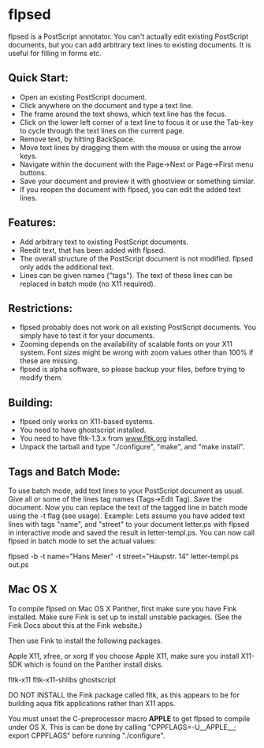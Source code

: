 # flpsed


flpsed is a PostScript annotator. You can't actually 
edit existing PostScript documents, but you can add arbitrary text lines to
existing documents.
It is useful for filling in forms etc. 

## Quick Start:
- Open an existing PostScript document.
- Click anywhere on the document and type a text line.
- The frame around the text shows, which text line has the focus.
- Click on the lower left corner of a text line to focus it or use the 
  Tab-key to cycle through the text lines on the current page. 
- Remove text, by hitting BackSpace.
- Move text lines by dragging them with the mouse or using the arrow keys.
- Navigate within the document with the Page->Next or Page->First menu buttons.
- Save your document and preview it with ghostview or something similar.
- If you reopen the document with flpsed, you can edit the added text lines.

## Features:
- Add arbitrary text to existing PostScript documents.
- Reedit text, that has been added with flpsed.
- The overall structure of the PostScript document is not
  modified. flpsed only adds the additional text.
- Lines can be given names ("tags"). The text of these lines can
  be replaced in batch mode (no X11 required).
 
## Restrictions:
- flpsed probably does not work on all existing PostScript documents.
  You simply have to test it for your documents.
- Zooming depends on the availability of scalable fonts on your X11 system.
  Font sizes might be wrong with zoom values other than 100% if these are 
  missing.
- flpsed is alpha software, so please backup your files, before trying to 
  modify them.

## Building:
- flpsed only works on X11-based systems.
- You need to have ghostscript installed.
- You need to have fltk-1.3.x from www.fltk.org installed.
- Unpack the tarball and type "./configure", "make", and "make install".



## Tags and Batch Mode:

To use batch mode, add text lines to your PostScript document as usual. 
Give all or some of the lines tag names (Tags->Edit Tag). 
Save the document. Now you can replace the text of the tagged line in batch
mode using the -t flag (see usage).
Example:
Lets assume you have added text lines with tags "name", and "street"
to your document letter.ps with flpsed in interactive mode and saved the
result in letter-templ.ps.
You can now call flpsed in batch mode to set the actual values:

flpsed -b -t name="Hans Meier" -t street="Haupstr. 14" letter-templ.ps out.ps


## Mac OS X 

To compile flpsed on Mac OS X Panther, first make sure you have Fink
installed.  Make sure Fink is set up to install unstable packages.
(See the Fink Docs about this at the Fink website.)

Then use Fink to install the following packages.

Apple X11, xfree, or xorg
	If you choose Apple X11, make sure you install X11-SDK which is
	found on the Panther install disks.

fltk-x11
fltk-x11-shlibs
ghostscript

DO NOT INSTALL the Fink package called fltk, as this appears to be for
building aqua fltk applications rather than X11 apps.

You must unset the C-preprocessor macro __APPLE__ to get flpsed to compile
under OS X. This is can be done by calling 
"CPPFLAGS=-U__APPLE__; export CPPFLAGS" before running "./configure".
